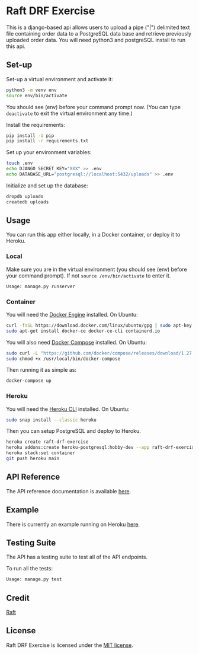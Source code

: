 # Raft DRF Exercise

This is a django-based api allows users to upload a pipe ("|") delimited text file containing order data to a PostgreSQL data base and retrieve previously uploaded order data. You will need python3 and postgreSQL install to run this api.

## Set-up

Set-up a virtual environment and activate it:

```bash
python3 -m venv env
source env/bin/activate
```

You should see (env) before your command prompt now. (You can type `deactivate` to exit the virtual environment any time.)

Install the requirements:

```bash
pip install -U pip
pip install -r requirements.txt
```

Set up your environment variables:

```bash
touch .env
echo DJANGO_SECRET_KEY="XXX" >> .env
echo DATABASE_URL="postgresql://localhost:5432/uploads" >> .env
```

Initialize and set up the database:

```bash
dropdb uploads
createdb uploads
```

## Usage

You can run this app either locally, in a Docker container, or deploy it to Heroku.

### Local

Make sure you are in the virtual environment (you should see (env) before your command prompt). If not `source /env/bin/activate` to enter it.

```bash
Usage: manage.py runserver
```

### Container

You will need the [Docker Engine](https://docs.docker.com/engine/install/) installed. On Ubuntu:

```bash
curl -fsSL https://download.docker.com/linux/ubuntu/gpg | sudo apt-key add -
sudo apt-get install docker-ce docker-ce-cli containerd.io
```

You will also need [Docker Compose](https://docs.docker.com/compose/install/) installed. On Ubuntu:

```bash
sudo curl -L "https://github.com/docker/compose/releases/download/1.27.4/docker-compose-$(uname -s)-$(uname -m)" -o /usr/local/bin/docker-compose
sudo chmod +x /usr/local/bin/docker-compose
```

Then running it as simple as:

```bash
docker-compose up
```

### Heroku

You will need the [Heroku CLI](https://devcenter.heroku.com/articles/heroku-cli) installed. On Ubuntu:

```bash
sudo snap install --classic heroku
```

Then you can setup PostgreSQL and deploy to Heroku.

```bash
heroku create raft-drf-exercise
heroku addons:create heroku-postgresql:hobby-dev --app raft-drf-exercise
heroku stack:set container
git push heroku main
```

## API Reference

The API reference documentation is available [here](https://documenter.getpostman.com/view/10868159/TVep8TFw?version=latest).

## Example

There is currently an example running on Heroku [here](https://raft-drf-exercise.herokuapp.com/).

## Testing Suite

The API has a testing suite to test all of the API endpoints.

To run all the tests:

```bash
Usage: manage.py test
```

## Credit

[Raft](https://goraft.tech/)

## License

Raft DRF Exercise is licensed under the [MIT license](https://github.com/danrneal/raft-drf-exercise/blob/master/LICENSE).
